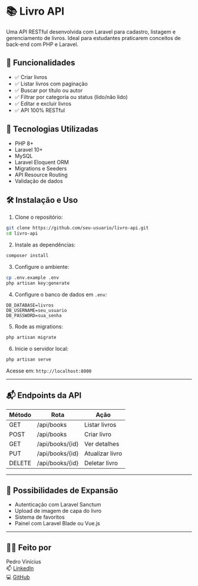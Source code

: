 # 📚 Livro API

Uma API RESTful desenvolvida com Laravel para cadastro, listagem e gerenciamento de livros. Ideal para estudantes praticarem conceitos de back-end com PHP e Laravel.

## 🚀 Funcionalidades

- ✅ Criar livros
- ✅ Listar livros com paginação
- ✅ Buscar por título ou autor
- ✅ Filtrar por categoria ou status (lido/não lido)
- ✅ Editar e excluir livros
- ✅ API 100% RESTful

## 🧪 Tecnologias Utilizadas

- PHP 8+
- Laravel 10+
- MySQL
- Laravel Eloquent ORM
- Migrations e Seeders
- API Resource Routing
- Validação de dados

## 🛠️ Instalação e Uso

1. Clone o repositório:

```bash
git clone https://github.com/seu-usuario/livro-api.git
cd livro-api
```

2. Instale as dependências:

```bash
composer install
```

3. Configure o ambiente:

```bash
cp .env.example .env
php artisan key:generate
```

4. Configure o banco de dados em `.env`:

```env
DB_DATABASE=livros
DB_USERNAME=seu_usuario
DB_PASSWORD=sua_senha
```

5. Rode as migrations:

```bash
php artisan migrate
```

6. Inicie o servidor local:

```bash
php artisan serve
```

Acesse em: `http://localhost:8000`

---

## 📬 Endpoints da API

| Método | Rota           | Ação             |
|--------|----------------|------------------|
| GET    | /api/books     | Listar livros    |
| POST   | /api/books     | Criar livro      |
| GET    | /api/books/{id}| Ver detalhes     |
| PUT    | /api/books/{id}| Atualizar livro  |
| DELETE | /api/books/{id}| Deletar livro    |

---

## 🧠 Possibilidades de Expansão

- Autenticação com Laravel Sanctum
- Upload de imagem de capa do livro
- Sistema de favoritos
- Painel com Laravel Blade ou Vue.js

---

## 👨‍🎓 Feito por

Pedro Vinícius  
📫 [LinkedIn](https://www.linkedin.com/in/pedro-vinícius-4292a41b7)  
💻 [GitHub](https://github.com/PeeHR)
